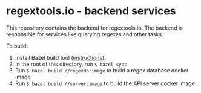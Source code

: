 
# regextools.io - backend services

This repository contains the backend for regextools.io. The backend is responsible for
services like querying regexes and other tasks.

To build:
1. Install Bazel build tool ([instructions](https://bazel.build/install/bazelisk)).
2. In the root of this directory, run `$ bazel sync`
3. Run `$ bazel build //regexdb:image` to build a regex database docker image
4. Run `$ bazel build //server:image` to build the API server docker image
